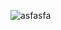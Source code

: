 
![asfasfa](https://user-images.githubusercontent.com/97520268/158588786-2a0310c4-9c13-4a2e-a2c2-3bc43c164677.PNG)
